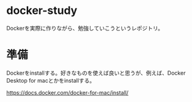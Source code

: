 # docker-study
Dockerを実際に作りながら、勉強していこうというレポジトリ。

# 準備
Dockerをinstallする。好きなものを使えば良いと思うが、例えば、Docker Desktop for macとかをinstallする。

https://docs.docker.com/docker-for-mac/install/
